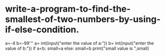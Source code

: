 # write-a-program-to-find-the-smallest-of-two-numbers-by-using-if-else-condition.
a=-4
b=-99'''
a= int(input("enter the value of a:"))
b= int(input("enter the value of b:"))
if a<b:
    small=a
else:
    small=b
print("small value is ",small)
